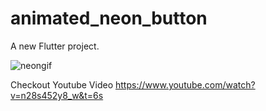 # animated_neon_button

A new Flutter project.

![neongif](https://user-images.githubusercontent.com/57302933/149970204-10f99020-50f4-4a61-87a9-53beefea8916.gif)

Checkout Youtube Video https://www.youtube.com/watch?v=n28s452y8_w&t=6s
